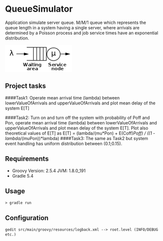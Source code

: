 # QueueSimulator
Application simulate server queue. M/M/1 queue which represents the queue 
length in a system having a single server, where arrivals are determined 
by a Poisson process and job service times have an exponential distribution.

![Alt text](img/mm1.png "M/M/1")

## Project tasks
####Task1:
Operate mean arrival time (lambda) between lowerValueOfArrivals and upperValueOfArrivals
and plot mean delay of the system E[T]

####Task2:
Turn on and turn off the system with probability of Poff and Pon, operate  mean arrival time (lambda)
between lowerValueOfArrivals and upperValueOfArrivals and plot mean delay of the system E[T].
Plot also theoretical values of E[T] as
E[T] = (lambda/(mu*Pon) + E(Coff)*Poff) / ((1 - lambda/(mu*Pon))*lambda)
####Task3:
The same as Task2 but system event handling has uniform distribution between (0.1;0.15).

## Requirements
* Groovy Version: 2.5.4 JVM: 1.8.0_191
* Gradle 5.4

## Usage
```$xslt
> gradle run
```

## Configuration

```$xslt
gedit src/main/groovy/resources/logback.xml --> root.level (INFO/DEBUG etc.)
```